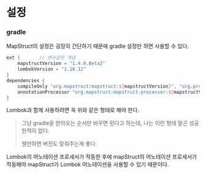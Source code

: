 # 설정

### gradle

MapStruct의 설정은 굉장히 간단하기 때문에 gradle 설정만 하면 사용할  수 있다.

``` gradle
ext {		// 변수같은 개념
	mapstructVersion = "1.4.0.Beta2"
	lombokVersion = "1.18.12"
}
dependencies {
	compileOnly "org.mapstruct:mapstruct:${mapstructVersion}", "org.projectlombok:lombok:${lombokVersion}"
	annotationProcessor "org.mapstruct:mapstruct-processor:${mapstructVersion}", "org.projectlombok:lombok:${lombokVersion}"
}
```

Lombok과 함께 사용하려면 꼭 위와 같은 형태로 해야 한다.

> 그냥 gradle을 받아오는 순서만 바꾸면 된다고 하는데, 나는 이런 형태 말곤 성공한적이 없다.
>
> 웬만하면 버전도 맞춰주는게 좋다.

Lombok의 어노테이션 프로세서가 작동한 후에 mapStruct의 어노테이션 프로세서가 작동해야 mapStruct가 Lombok 어노테이션을 사용할 수 있기 때문이다.


